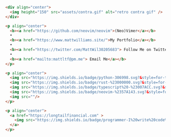 ```html
<div align="center">
  <img height="150" src="assets/contra.gif" alt="retro contra gif" />
</div>

<p align="center">
  <b><a href="https://github.com/neovim/neovim">(Neo)Vimer</a></b>
  •
  <b><a href="https://www.mattwilliams.site/">My Portfolio</a></b>
  •
  <b><a href="https://twitter.com/MattWil30205683"> Follow Me on Twitter</a></b>
  •
  <b><a href="mailto:mattltf@pm.me"> Email Me</a></b>
</p>

<p align="center">
  <img src="https://img.shields.io/badge/python-306998.svg?&style=for-the-badge&logo=python&logoColor=white" />
  <img src="https://img.shields.io/badge/rust-%23000000.svg?&style=for-the-badge&logo=rust&logoColor=white"/>
  <img src="https://img.shields.io/badge/typescript%20-%23007ACC.svg?&style=for-the-badge&logo=typescript&logoColor=white"/>
  <img src="https://img.shields.io/badge/neovim-%2357A143.svg?&style=for-the-badge&logo=neovim&logoColor=white"/>
  <img src=""/>
</p>

<p align="center">
  <a href="https://longtailfinancial.com" >
    <img src="https://img.shields.io/badge/programmer-I%20write%20code%20and%20stuff-lightgrey"/>
  </a>
</p>
```

<!--
- 🔭 I’m currently working on ...
- 🌱 I’m currently learning ...
- 👯 I’m looking to collaborate on ...
- 🤔 I’m looking for help with ...
- 💬 Ask me about ...
- 📫 How to reach me: ...
- 😄 Pronouns: ...
- ⚡ Fun fact: ...
-->

